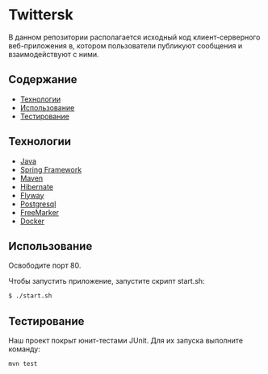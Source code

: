 # Twittersk
В данном репозитории располагается исходный код клиент-серверного веб-приложения в, котором пользователи публикуют сообщения и взаимодействуют с ними.



## Содержание
- [Технологии](#технологии)
- [Использование](#использование)
- [Тестирование](#тестирование)

## Технологии
- [Java](https://www.java.com/ru/)
- [Spring Framework](https://spring.io/)
- [Maven](https://maven.apache.org/)
- [Hibernate](https://hibernate.org/)
- [Flyway](https://flywaydb.org/)
- [Postgresql](https://www.postgresql.org/)
- [FreeMarker](https://freemarker.apache.org/index.html)
- [Docker](https://www.docker.com/)

## Использование
Освободите порт 80.

Чтобы запустить приложение, запустите скрипт start.sh:
```sh
$ ./start.sh
```

## Тестирование
Наш проект покрыт юнит-тестами JUnit. Для их запуска выполните команду:
```sh
mvn test
```
